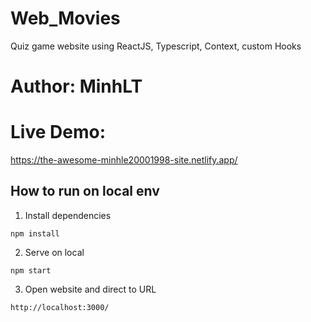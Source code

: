 # Web_Movies
Quiz game website using ReactJS, Typescript, Context, custom Hooks

# Author: MinhLT 

# Live Demo:
https://the-awesome-minhle20001998-site.netlify.app/


## How to run on local env
1. Install dependencies
```
npm install
```
2. Serve on local
```
npm start
```
3. Open website and direct to URL
```
http://localhost:3000/
```